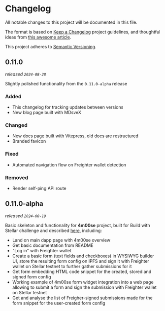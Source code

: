 # Changelog

All notable changes to this project will be documented in this file.

The format is based on [Keep a Changelog](https://keepachangelog.com/en/1.1.0/) project guidelines, and thoughtful ideas from [this awesome article](https://xavd.id/blog/post/effective-changelogs).

This project adheres to [Semantic Versioning](https://semver.org/spec/v2.0.0.html).

## 0.11.0

_released `2024-08-28`_

Slightly polished functionality from the `0.11.0-alpha` release

### Added

- This changelog for tracking updates between versions
- New blog page built with MDsveX

### Changed

- New docs page built with Vitepress, old docs are restructured
- Branded favicon

### Fixed

- Automated navigation flow on Freighter wallet detection

### Removed

- Render self-ping API route

## 0.11.0-alpha

_released `2024-08-19`_

Basic skeleton and functionality for **4m00se** project, built for Build with Stellar challenge and described [here](https://dev.to/fyodorio/create-embeddable-forms-widgets-for-decentralized-internet-1dni), including:

- Land on main dapp page with 4m00se overview
- Get basic documentation from README
- "Log in" with Freighter wallet
- Create a basic form (text fields and checkboxes) in WYSIWYG builder UI, store the resulting form config on IPFS and sign it with Freighter wallet on Stellar testnet to further gather submissions for it
- Get form embedding HTML code snippet for the created, stored and signed form config
- Working example of 4m00se form widget integration into a web page allowing to submit a form and sign the submission with Freighter wallet on Stellar testnet
- Get and analyse the list of Freigher-signed submissions made for the form snippet for the user-created form config
